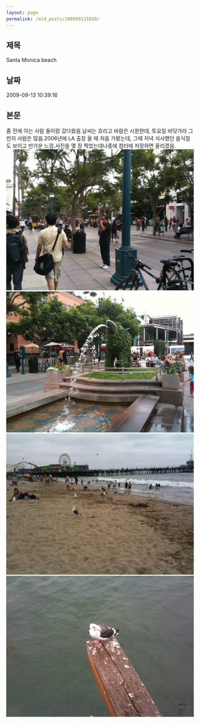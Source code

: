 ```yaml
---
layout: page
permalink: /old_posts/200909131039/
---
```


## 제목
Santa Monica beach

## 날짜
2009-09-13 10:39:16

## 본문

좀 전에 아는 사람 둘이랑 갔다왔음.날씨는 흐리고 바람은 시원한데, 토요일 바닷가라 그런지 사람은 많음.2006년에 LA 출장 올 때 처음 가봤는데, 그때 저녁 식사했던 음식점도 보이고 반가운 느낌.사진을 몇 장 찍었는데나중에 컴터에 저장하면 올리겠음.![c0003499_4aae557fe1d8d.jpg](200909131039/c0003499_4aae557fe1d8d.jpg)![c0003499_4aae5585195cf.jpg](200909131039/c0003499_4aae5585195cf.jpg)![c0003499_4aae55885c825.jpg](200909131039/c0003499_4aae55885c825.jpg)![c0003499_4aae558d17f28.jpg](200909131039/c0003499_4aae558d17f28.jpg)
